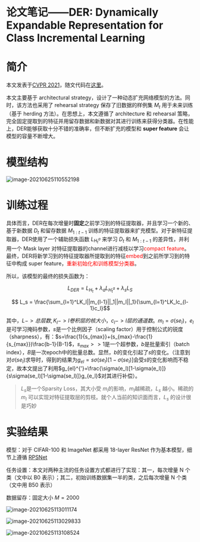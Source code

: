 # 论文笔记——DER: Dynamically Expandable Representation for Class Incremental Learning


# 简介

本文发表于[CVPR 2021](https://arxiv.org/abs/2103.16788)，随文代码在[这里](https://github.com/Rhyssiyan/DER-ClassIL.pytorch)。

本文主要基于 architectural strategy，设计了一种动态扩充网络模型的方法。同时，该方法也采用了 rehearsal strategy 保存了旧数据的样例集 $M_t$ 用于未来训练（基于 herding 方法）。在思想上，本文遵循了 architecture 和 rehearsal 策略，完全固定提取到的特征并用留存数据和新数据对其进行训练来获得分类器。在性能上，DER能够获取十分不错的准确率，但不断扩充的模型和 **super feature** 会让模型的容量不断增大。



# 模型结构

![image-20210625110552198](https://i.loli.net/2021/06/25/etGldzXEMRAcr64.png)



# 训练过程

具体而言，DER在每次增量时**固定**之前学习到的特征提取器，并且学习一个新的、基于新数据 $D_t$ 和留存数据 $M_{1:t-1}$ 训练的特征提取器来扩充模型。对于新特征提取器，DER使用了一个辅助损失函数 $L_{H_{t}^a}$ 来学习 $D_t$ 和 $M_{1:t-1}$ 的差异性，并利用一个 Mask layer 对特征提取器的channel进行减枝以学习<font color=red>compact feature</font>。最终，DER将新学习到的特征提取器所提取到的特征<font color="red">embed</font>到之前所学习到的特征中构成 super feature，<font color="red">重新初始化和训练模型分类器</font>。

所以，该模型的最终的损失函数为：

$$ L_{DER}=L_{H_t}+\lambda_aL_{H_t^a}+\lambda_sL_S$$

$$ L_s = \frac{\sum_{l=1}^LK_l||m_{l-1}||_1||m_l||_1}{\sum_{l=1}^LK_lc_{l-1}c_l}$$

其中，$L->总层数, K_l->l卷积层的核大小，c_l->l层的通道数$。$m_l=\sigma(se_l)$，$e_l$是可学习掩码参数，$s$是一个比例因子（scaling factor）用于控制公式的锐度（sharpness），有：$s=\frac{1}{s_{max}}+(s_{max}-\frac{1}{s_{max}})\frac{b-1}{B-1}$，$s_{max}>>1$是一个超参数，$b$是批量索引（batch index），$B$是一次epoch中的批量总数。显然，$b$的变化引起了$s$的变化。（注意到对$\sigma(se_l)$求导时，得到的结果为$g_{el}=s\sigma(se_l)[1-\sigma(se_l)]$会受$s$的变化影响而不稳定，故本文提出了利用$g_{el}^{'}=\frac{\sigma(e_l)[1-\sigma(e_l)]}{s\sigma(se_l)[1-\sigma(se_l)]}g_{e_l}$对其进行补偿）。

> $L_s$是一个Sparsity Loss，其大小受 $m_l$的影响，$m_l$越稀疏，$L_s$ 越小。稀疏的 $m_l$ 可以实现对特征提取层的剪枝。就个人当前的知识面而言，$L_s$ 的设计很是巧妙



# 实验结果

模型：对于 CIFAR-100 和 ImageNet 都采用 18-layer ResNet 作为基本模型，细节上遵循  [RPSNet](https://proceedings.neurips.cc/paper/2019/hash/83da7c539e1ab4e759623c38d8737e9e-Abstract.html) 

任务设置：本文对两种主流的任务设置方式都进行了实现：其一，每次增量 N 个类（文中以 B0 表示）；其二，初始训练数据集一半的类，之后每次增量 N 个类（文中用 B50 表示）

数据留存：固定大小 $M = 2000$

![image-20210625113011174](https://i.loli.net/2021/06/25/9JGq6EFhTKAomVR.png)

![image-20210625113029833](https://i.loli.net/2021/06/25/GbiPAS7WM3CVkXs.png)

![image-20210625113108524](https://i.loli.net/2021/06/25/EIPc6mbwYdy2itQ.png)



